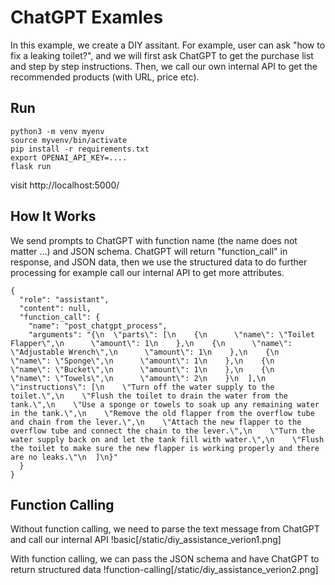 # ChatGPT Examles

In this example, we create a DIY assitant. For example, user can ask "how to fix a leaking toilet?", and we will first ask ChatGPT to get the purchase list and step by step instructions. Then, we call our own internal API to get the recommended products (with URL, price etc).

## Run

````
python3 -m venv myenv
source myvenv/bin/activate
pip install -r requirements.txt
export OPENAI_API_KEY=....
flask run
````

visit http://localhost:5000/

## How It Works

We send prompts to ChatGPT with function name (the name does not matter ...) and JSON schema. ChatGPT will return "function_call" in response, and JSON data, then we use the structured data to do further processing for example call our internal API to get more attributes.

````
{
  "role": "assistant",
  "content": null,
  "function_call": {
    "name": "post_chatgpt_process",
    "arguments": "{\n  \"parts\": [\n    {\n      \"name\": \"Toilet Flapper\",\n      \"amount\": 1\n    },\n    {\n      \"name\": \"Adjustable Wrench\",\n      \"amount\": 1\n    },\n    {\n      \"name\": \"Sponge\",\n      \"amount\": 1\n    },\n    {\n      \"name\": \"Bucket\",\n      \"amount\": 1\n    },\n    {\n      \"name\": \"Towels\",\n      \"amount\": 2\n    }\n  ],\n  \"instructions\": [\n    \"Turn off the water supply to the toilet.\",\n    \"Flush the toilet to drain the water from the tank.\",\n    \"Use a sponge or towels to soak up any remaining water in the tank.\",\n    \"Remove the old flapper from the overflow tube and chain from the lever.\",\n    \"Attach the new flapper to the overflow tube and connect the chain to the lever.\",\n    \"Turn the water supply back on and let the tank fill with water.\",\n    \"Flush the toilet to make sure the new flapper is working properly and there are no leaks.\"\n  ]\n}"
  }
}
````

## Function Calling

Without function calling, we need to parse the text message from ChatGPT and call our internal API
!basic[/static/diy_assistance_verion1.png]

With function calling, we can pass the JSON schema and have ChatGPT to return structured data
!function-calling[/static/diy_assistance_verion2.png]

